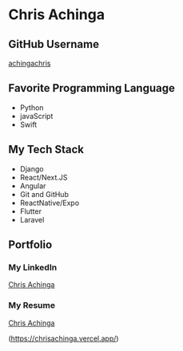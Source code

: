 # Chris Achinga

## GitHub Username
[achingachris](https://github.com/achingachris)

## Favorite Programming Language

- Python
- javaScript
- Swift

## My Tech Stack

- Django
- React/Next.JS
- Angular
- Git and GitHub
- ReactNative/Expo
- Flutter
- Laravel

## Portfolio

### My LinkedIn
[Chris Achinga](https://www.linkedin.com/in/chrisachinga/)

### My Resume
[Chris Achinga](https://docs.google.com/document/d/14rkWMF1pL1qF5eaQdFS0Na6CP0Y2yEv-1NPsuPOLZa8/edit?usp=sharing)

(https://chrisachinga.vercel.app/)

